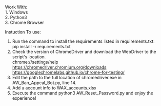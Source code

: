 Work With:<br>1. Windows
	<br>2. Python3
	<br>3. Chrome Browser

Instuction To use:
1. Run the command to install the requirements listed in requirements.txt:<br>
	pip install -r requirements.txt<br>
2. Check the version of ChromeDriver and download the WebDriver to the script's location.<br>
	chrome://settings/help<br>
	https://chromedriver.chromium.org/downloads<br>
	https://googlechromelabs.github.io/chrome-for-testing/<br>
3. Edit the path to the full location of chromedriver.exe in AW_Ban_Appeal_Bot.py, line 14.<br>
4. Add u account info to WAX_accounts.xlsx<br>
5. Execute the command python3 AW_Reset_Password.py and enjoy the experience!<br>
